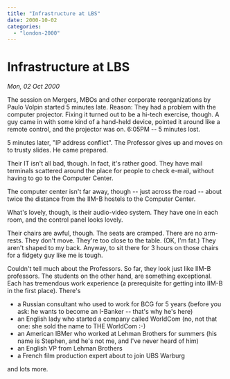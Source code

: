 ```yaml
---
title: "Infrastructure at LBS"
date: 2000-10-02
categories: 
  - "london-2000"
---
```


# Infrastructure at LBS

*Mon, 02 Oct 2000*

The session on Mergers, MBOs and other corporate reorganizations by Paulo Volpin started 5 minutes late. Reason: They had a problem with the computer projector. Fixing it turned out to be a hi-tech exercise, though. A guy came in with some kind of a hand-held device, pointed it around like a remote control, and the projector was on. 6:05PM -- 5 minutes lost.

5 minutes later, "IP address conflict". The Professor gives up and moves on to trusty slides. He came prepared.

Their IT isn't all bad, though. In fact, it's rather good. They have mail terminals scattered around the place for people to check e-mail, without having to go to the Computer Center.

The computer center isn't far away, though -- just across the road -- about twice the distance from the IIM-B hostels to the Computer Center.

What's lovely, though, is their audio-video system. They have one in each room, and the control panel looks lovely.

Their chairs are awful, though. The seats are cramped. There are no arm-rests. They don't move. They're too close to the table. (OK, I'm fat.) They aren't shaped to my back. Anyway, to sit there for 3 hours on those chairs for a fidgety guy like me is tough.

Couldn't tell much about the Professors. So far, they look just like IIM-B professors. The students on the other hand, are something exceptional. Each has tremendous work experience (a prerequisite for getting into IIM-B in the first place). There's

- a Russian consultant who used to work for BCG for 5 years (before you ask: he wants to become an I-Banker -- that's why he's here)
- an English lady who started a company called WorldCom (no, not that one: she sold the name to THE WorldCom :-)
- an American IBMer who worked at Lehman Brothers for summers (his name is Stephen, and he's not me, and I've never heard of him)
- an English VP from Lehman Brothers
- a French film production expert about to join UBS Warburg

and lots more.